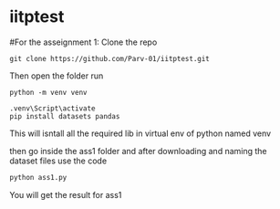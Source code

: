 # iitptest

#For the asseignment 1:
Clone the repo 
```
git clone https://github.com/Parv-01/iitptest.git
```
Then open the folder 
run
```
python -m venv venv

.venv\Script\activate
pip install datasets pandas
```
This will isntall all the required lib in virtual env of python named venv

then go inside the ass1 folder and after downloading and naming the dataset files 
use the code 
```python
python ass1.py
```
You will get the result for ass1

